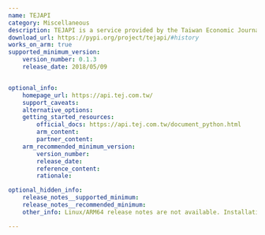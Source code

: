 ```yaml
---
name: TEJAPI
category: Miscellaneous
description: TEJAPI is a service provided by the Taiwan Economic Journal (TEJ) that provides access to various financial, economic, and business information. It provides information such as stock prices, company announcements, and macroeconomics in Taiwan and Asia in general.
download_url: https://pypi.org/project/tejapi/#history
works_on_arm: true
supported_minimum_version:
    version_number: 0.1.3
    release_date: 2018/05/09


optional_info:
    homepage_url: https://api.tej.com.tw/
    support_caveats:
    alternative_options:
    getting_started_resources:
        official_docs: https://api.tej.com.tw/document_python.html
        arm_content:
        partner_content:
    arm_recommended_minimum_version:
        version_number:
        release_date:
        reference_content:
        rationale: 

optional_hidden_info:
    release_notes__supported_minimum: 
    release_notes__recommended_minimum:
    other_info: Linux/ARM64 release notes are not available. Installation and testing are done via the tar archive [0.1.3](https://pypi.org/project/tejapi/0.1.3/). 

---
```

